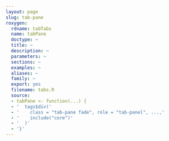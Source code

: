```yaml
---
layout: page
slug: tab-pane
roxygen:
  rdname: tabTabs
  name: tabPane
  doctype: ~
  title: ~
  description: ~
  parameters: ~
  sections: ~
  examples: ~
  aliases: ~
  family: ~
  export: yes
  filename: tabs.R
  source:
  - tabPane <- function(...) {
  - '  tags$div('
  - '    class = "tab-pane fade", role = "tab-panel", ...,'
  - '    include("core")'
  - '  )'
  - '}'
---
```

